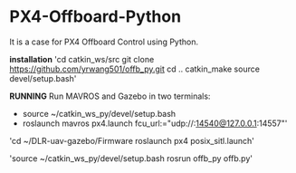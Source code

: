 # PX4-Offboard-Python
It is a case for PX4 Offboard Control using Python.

**installation**
'cd catkin_ws/src
git clone https://github.com/yrwang501/offb_py.git
cd ..
catkin_make
source devel/setup.bash'

**RUNNING**
Run MAVROS and Gazebo in two terminals:
* source ~/catkin_ws_py/devel/setup.bash
* roslaunch mavros px4.launch fcu_url:="udp://:14540@127.0.0.1:14557"'

'cd ~/DLR-uav-gazebo/Firmware
roslaunch px4 posix_sitl.launch'

'source ~/catkin_ws_py/devel/setup.bash
rosrun offb_py offb.py'


